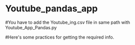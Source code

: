 # Youtube_pandas_app

#You have to add the Youtube_ing.csv file in same path with Youtube_App_Pandas.py

#Here's some practices for getting the required info.
